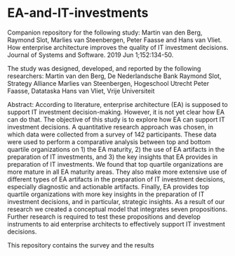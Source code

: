 # EA-and-IT-investments
Companion repository for the following study: Martin van den Berg, Raymond Slot, Marlies van Steenbergen, Peter Faasse and Hans van Vliet. How enterprise architecture improves the quality of IT investment decisions. Journal of Systems and Software. 2019 Jun 1;152:134-50.

The study was designed, developed, and reported by the following researchers:
 Martin van den Berg, De Nederlandsche Bank
Raymond Slot, Strategy Alliance
Marlies van Steenbergen, Hogeschool Utrecht
Peter Faasse, Datataska
Hans van Vliet, Vrije Universiteit

Abstract:
According to literature, enterprise architecture (EA) is supposed to support IT investment decision-making. However, it is not yet clear how EA can do that. The objective of this study is to explore how EA can support IT investment decisions. A quantitative research approach was chosen, in which data were collected from a survey of 142 participants. These data were used to perform a comparative analysis between top and bottom quartile organizations on 1) the EA maturity, 2) the use of EA artifacts in the preparation of IT investments, and 3) the key insights that EA provides in preparation of IT investments. We found that top quartile organizations are more mature in all EA maturity areas. They also make more extensive use of different types of EA artifacts in the preparation of IT investment decisions, especially diagnostic and actionable artifacts. Finally, EA provides top quartile organizations with more key insights in the preparation of IT investment decisions, and in particular, strategic insights. As a result of our research we created a conceptual model that integrates seven propositions. Further research is required to test these propositions and develop instruments to aid enterprise architects to effectively support IT investment decisions.

This repository contains the survey and the results
